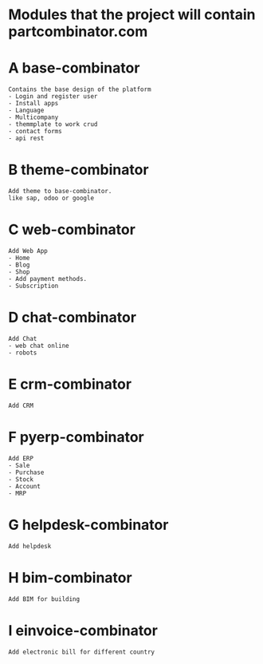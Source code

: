 #  Modules that the project will contain partcombinator.com
# A base-combinator
```
Contains the base design of the platform
- Login and register user
- Install apps
- Language
- Multicompany
- themmplate to work crud
- contact forms
- api rest
```

# B theme-combinator
```
Add theme to base-combinator.
like sap, odoo or google
```

# C web-combinator
```
Add Web App
- Home
- Blog
- Shop
- Add payment methods.
- Subscription
```

# D chat-combinator
```
Add Chat
- web chat online 
- robots
```

# E crm-combinator
```
Add CRM
```

# F pyerp-combinator
```
Add ERP
- Sale
- Purchase
- Stock
- Account
- MRP
```

# G helpdesk-combinator
```
Add helpdesk
```

# H bim-combinator
```
Add BIM for building
```

# I einvoice-combinator
```
Add electronic bill for different country
```
